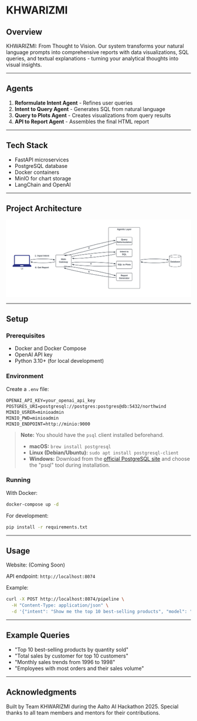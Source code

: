 # **KHWARIZMI**

## **Overview**
KHWARIZMI: From Thought to Vision. Our system transforms your natural language prompts into comprehensive reports with data visualizations, SQL queries, and textual explanations - turning your analytical thoughts into visual insights.

---

## **Agents**
1. **Reformulate Intent Agent** - Refines user queries
2. **Intent to Query Agent** - Generates SQL from natural language
3. **Query to Plots Agent** - Creates visualizations from query results
4. **API to Report Agent** - Assembles the final HTML report

---

## **Tech Stack**
- FastAPI microservices
- PostgreSQL database
- Docker containers
- MinIO for chart storage
- LangChain and OpenAI

---

## **Project Architecture**
![project_architecture](docs/architecture-diagram-khwarizmi.png)

---

## **Setup**

### Prerequisites

- Docker and Docker Compose
- OpenAI API key
- Python 3.10+ (for local development)

### Environment

Create a `.env` file:
```
OPENAI_API_KEY=your_openai_api_key
POSTGRES_URI=postgresql://postgres:postgres@db:5432/northwind
MINIO_USRER=minioadmin
MINIO_PWD=minioadmin
MINIO_ENDPOINT=http://minio:9000
```

> **Note:** You should have the `psql` client installed beforehand.  
> - **macOS:** `brew install postgresql`  
> - **Linux (Debian/Ubuntu):** `sudo apt install postgresql-client`  
> - **Windows:** Download from the [official PostgreSQL site](https://www.postgresql.org/download/windows/) and choose the "psql" tool during installation.


### Running

With Docker:
```bash
docker-compose up -d
```

For development:
```bash
pip install -r requirements.txt
```
---

## Usage

Website: (Coming Soon)

API endpoint: `http://localhost:8074`

Example:
```bash
curl -X POST http://localhost:8074/pipeline \
  -H "Content-Type: application/json" \
  -d '{"intent": "Show me the top 10 best-selling products", "model": "gpt-4o-mini"}'
```
---

## **Example Queries**

- "Top 10 best-selling products by quantity sold"
- "Total sales by customer for top 10 customers"
- "Monthly sales trends from 1996 to 1998"
- "Employees with most orders and their sales volume"

---

## **Acknowledgments**

Built by Team KHWARIZMI during the Aalto AI Hackathon 2025. Special thanks to all team members and mentors for their contributions.
